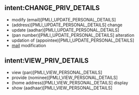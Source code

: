 ## intent:CHANGE_PRIV_DETAILS
- modify (email)[PMLI_UPDATE_PERSONAL_DETAILS]
- (address)[PMLI_UPDATE_PERSONAL_DETAILS] change
- update (aadhar)[PMLI_UPDATE_PERSONAL_DETAILS]
- (pan number)[PMLI_UPDATE_PERSONAL_DETAILS] alteration
- updation of (appointee)[PMLI_UPDATE_PERSONAL_DETAILS]
- [mail](PMLI_UPDATE_PERSONAL_DETAILS) modification

## intent:VIEW_PRIV_DETAILS
- view (pan)[PMLI_VIEW_PERSONAL_DETAILS]
- provide (nominee)[PMLI_VIEW_PERSONAL_DETAILS]
- (home address)[PMLI_VIEW_PERSONAL_DETAILS] display
- show (aadhaar)[PMLI_VIEW_PERSONAL_DETAILS]
